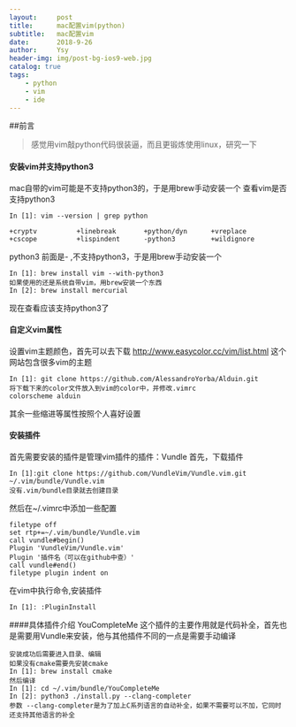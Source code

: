 ```yaml
---
layout:     post
title:      mac配置vim(python)
subtitle:   mac配置vim
date:       2018-9-26
author:     Ysy
header-img: img/post-bg-ios9-web.jpg
catalog: true
tags:
    - python
    - vim
    - ide
---
```


##前言
>感觉用vim敲python代码很装逼，而且更锻炼使用linux，研究一下

#### 安装vim并支持python3
mac自带的vim可能是不支持python3的，于是用brew手动安装一个
查看vim是否支持python3
```
In [1]: vim --version | grep python

+cryptv          +linebreak       +python/dyn      +vreplace
+cscope          +lispindent      -python3         +wildignore
```
python3 前面是- ,不支持python3，于是用brew手动安装一个
```
In [1]: brew install vim --with-python3
如果使用的还是系统自带vim，用brew安装一个东西
In [2]: brew install mercurial
```
现在查看应该支持python3了

#### 自定义vim属性
设置vim主题颜色，首先可以去下载
http://www.easycolor.cc/vim/list.html
这个网站包含很多vim的主题
```
In [1]: git clone https://github.com/AlessandroYorba/Alduin.git
将下载下来的color文件放入到vim的color中，并修改.vimrc
colorscheme alduin
```
其余一些缩进等属性按照个人喜好设置

#### 安装插件
首先需要安装的插件是管理vim插件的插件：Vundle
首先，下载插件
```
In [1]:git clone https://github.com/VundleVim/Vundle.vim.git ~/.vim/bundle/Vundle.vim
没有.vim/bundle目录就去创建目录
```
然后在~/.vimrc中添加一些配置
```
filetype off
set rtp+=~/.vim/bundle/Vundle.vim
call vundle#begin()
Plugin 'VundleVim/Vundle.vim'
Plugin '插件名（可以在github中查）'
call vundle#end()
filetype plugin indent on
```
在vim中执行命令,安装插件
```
In [1]: :PluginInstall
```
####具体插件介绍
YouCompleteMe
这个插件的主要作用就是代码补全，首先也是需要用Vundle来安装，他与其他插件不同的一点是需要手动编译
```
安装成功后需要进入目录、编辑
如果没有cmake需要先安装cmake
In [1]: brew install cmake
然后编译
In [1]: cd ~/.vim/bundle/YouCompleteMe
In [2]: python3 ./install.py --clang-completer
参数 --clang-completer是为了加上C系列语言的自动补全，如果不需要可以不加，它同时还支持其他语言的补全
```

